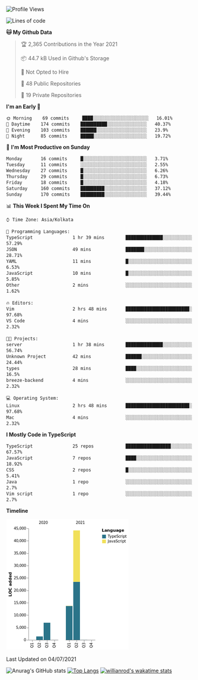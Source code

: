 <!--START_SECTION:waka-->
![Profile Views](http://img.shields.io/badge/Profile%20Views-0-blue)

![Lines of code](https://img.shields.io/badge/From%20Hello%20World%20I%27ve%20Written-66336%20lines%20of%20code-blue)

**🐱 My Github Data** 

> 🏆 2,365 Contributions in the Year 2021
 > 
> 📦 44.7 kB Used in Github's Storage 
 > 
> 🚫 Not Opted to Hire
 > 
> 📜 48 Public Repositories 
 > 
> 🔑 19 Private Repositories  
 > 
**I'm an Early 🐤** 

```text
🌞 Morning    69 commits     ████░░░░░░░░░░░░░░░░░░░░░   16.01% 
🌆 Daytime    174 commits    ██████████░░░░░░░░░░░░░░░   40.37% 
🌃 Evening    103 commits    ██████░░░░░░░░░░░░░░░░░░░   23.9% 
🌙 Night      85 commits     █████░░░░░░░░░░░░░░░░░░░░   19.72%

```
📅 **I'm Most Productive on Sunday** 

```text
Monday       16 commits     █░░░░░░░░░░░░░░░░░░░░░░░░   3.71% 
Tuesday      11 commits     ░░░░░░░░░░░░░░░░░░░░░░░░░   2.55% 
Wednesday    27 commits     █░░░░░░░░░░░░░░░░░░░░░░░░   6.26% 
Thursday     29 commits     █░░░░░░░░░░░░░░░░░░░░░░░░   6.73% 
Friday       18 commits     █░░░░░░░░░░░░░░░░░░░░░░░░   4.18% 
Saturday     160 commits    █████████░░░░░░░░░░░░░░░░   37.12% 
Sunday       170 commits    █████████░░░░░░░░░░░░░░░░   39.44%

```


📊 **This Week I Spent My Time On** 

```text
⌚︎ Time Zone: Asia/Kolkata

💬 Programming Languages: 
TypeScript               1 hr 39 mins        ██████████████░░░░░░░░░░░   57.29% 
JSON                     49 mins             ███████░░░░░░░░░░░░░░░░░░   28.71% 
YAML                     11 mins             █░░░░░░░░░░░░░░░░░░░░░░░░   6.53% 
JavaScript               10 mins             █░░░░░░░░░░░░░░░░░░░░░░░░   5.85% 
Other                    2 mins              ░░░░░░░░░░░░░░░░░░░░░░░░░   1.62%

🔥 Editors: 
Vim                      2 hrs 48 mins       ████████████████████████░   97.68% 
VS Code                  4 mins              ░░░░░░░░░░░░░░░░░░░░░░░░░   2.32%

🐱‍💻 Projects: 
server                   1 hr 38 mins        ██████████████░░░░░░░░░░░   56.74% 
Unknown Project          42 mins             ██████░░░░░░░░░░░░░░░░░░░   24.44% 
types                    28 mins             ████░░░░░░░░░░░░░░░░░░░░░   16.5% 
breeze-backend           4 mins              ░░░░░░░░░░░░░░░░░░░░░░░░░   2.32%

💻 Operating System: 
Linux                    2 hrs 48 mins       ████████████████████████░   97.68% 
Mac                      4 mins              ░░░░░░░░░░░░░░░░░░░░░░░░░   2.32%

```

**I Mostly Code in TypeScript** 

```text
TypeScript               25 repos            █████████████████░░░░░░░░   67.57% 
JavaScript               7 repos             ████░░░░░░░░░░░░░░░░░░░░░   18.92% 
CSS                      2 repos             █░░░░░░░░░░░░░░░░░░░░░░░░   5.41% 
Java                     1 repo              ░░░░░░░░░░░░░░░░░░░░░░░░░   2.7% 
Vim script               1 repo              ░░░░░░░░░░░░░░░░░░░░░░░░░   2.7%

```


**Timeline**

![Chart not found](https://raw.githubusercontent.com/wise-introvert/wise-introvert/master/charts/bar_graph.png) 


 Last Updated on 04/07/2021
<!--END_SECTION:waka-->
![Anurag's GitHub stats](https://github-readme-stats.vercel.app/api?username=wise-introvert&count_private=true&show_icons=true)
[![Top Langs](https://github-readme-stats.vercel.app/api/top-langs/?username=wise-introvert&langs_count=10)](https://github.com/anuraghazra/github-readme-stats)
[![willianrod's wakatime stats](https://github-readme-stats.vercel.app/api/wakatime?username=wiseintrovert)](https://github.com/anuraghazra/github-readme-stats)
